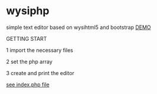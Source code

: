 wysiphp
=======

simple text editor based on wysihtml5 and bootstrap
<a href="http://webcrafter.it/wysiphp/" arget="_blank">DEMO</a>



GETTING START


1 import the necessary files

2 set the php array

3 create and print the editor

<a href="https://github.com/jonxduo/wysiphp/blob/master/index.php" target="_blank">see index.php file</a>
